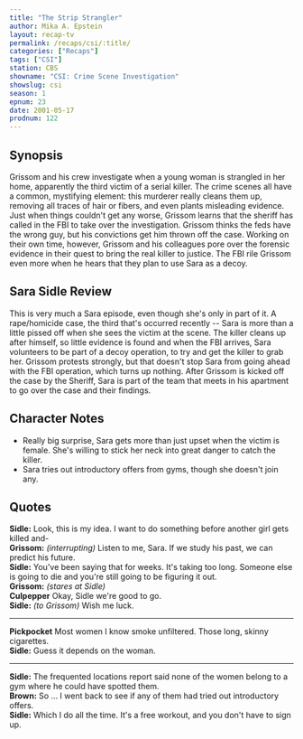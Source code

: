 ```yaml
---
title: "The Strip Strangler"
author: Mika A. Epstein
layout: recap-tv
permalink: /recaps/csi/:title/
categories: ["Recaps"]
tags: ["CSI"]
station: CBS
showname: "CSI: Crime Scene Investigation"
showslug: csi
season: 1
epnum: 23
date: 2001-05-17
prodnum: 122  
---
```


## Synopsis

Grissom and his crew investigate when a young woman is strangled in her home, apparently the third victim of a serial killer. The crime scenes all have a common, mystifying element: this murderer really cleans them up, removing all traces of hair or fibers, and even plants misleading evidence. Just when things couldn't get any worse, Grissom learns that the sheriff has called in the FBI to take over the investigation. Grissom thinks the feds have the wrong guy, but his convictions get him thrown off the case. Working on their own time, however, Grissom and his colleagues pore over the forensic evidence in their quest to bring the real killer to justice. The FBI rile Grissom even more when he hears that they plan to use Sara as a decoy.

## Sara Sidle Review

This is very much a Sara episode, even though she's only in part of it. A rape/homicide case, the third that's occurred recently -- Sara is more than a little pissed off when she sees the victim at the scene. The killer cleans up after himself, so little evidence is found and when the FBI arrives, Sara volunteers to be part of a decoy operation, to try and get the killer to grab her. Grissom protests strongly, but that doesn't stop Sara from going ahead with the FBI operation, which turns up nothing. After Grissom is kicked off the case by the Sheriff, Sara is part of the team that meets in his apartment to go over the case and their findings.

## Character Notes

* Really big surprise, Sara gets more than just upset when the victim is female. She's willing to stick her neck into great danger to catch the killer.  
* Sara tries out introductory offers from gyms, though she doesn't join any.

## Quotes

**Sidle:** Look, this is my idea. I want to do something before another girl gets killed and-  
**Grissom:** _(interrupting)_ Listen to me, Sara. If we study his past, we can predict his future.  
**Sidle:** You've been saying that for weeks. It's taking too long. Someone else is going to die and you're still going to be figuring it out.  
**Grissom:** _(stares at Sidle)_  
**Culpepper** Okay, Sidle we're good to go.  
**Sidle:** _(to Grissom)_ Wish me luck.  

- - -

**Pickpocket** Most women I know smoke unfiltered. Those long, skinny cigarettes.  
**Sidle:** Guess it depends on the woman.  

- - -

**Sidle:** The frequented locations report said none of the women belong to a gym where he could have spotted them.  
**Brown:** So ... I went back to see if any of them had tried out introductory offers.  
**Sidle:** Which I do all the time. It's a free workout, and you don't have to sign up.

